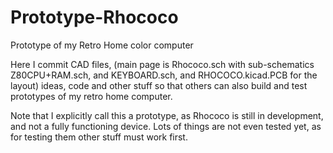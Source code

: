 # Prototype-Rhococo
Prototype of my Retro Home color computer

Here I commit CAD files, (main page is Rhococo.sch with sub-schematics Z80CPU+RAM.sch, and KEYBOARD.sch, and RHOCOCO.kicad.PCB for the layout) ideas, code and other stuff so that others can also build and test prototypes of my retro home computer.

Note that I explicitly call this a prototype, as Rhococo is still in development, and not a fully functioning device.
Lots of things are not even tested yet, as for testing them other stuff must work first.

